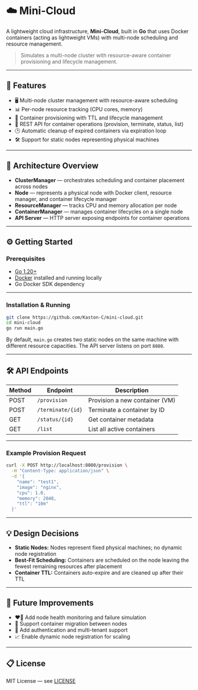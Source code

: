 # ☁️ Mini-Cloud

A lightweight cloud infrastructure, **Mini-Cloud**, built in **Go** that uses Docker containers (acting as lightweight VMs) with multi-node scheduling and resource management.

> Simulates a multi-node cluster with resource-aware container provisioning and lifecycle management.

---

## 🚀 Features

* 🖥️ Multi-node cluster management with resource-aware scheduling
* 📊 Per-node resource tracking (CPU cores, memory)
* 🐳 Container provisioning with TTL and lifecycle management
* 🔌 REST API for container operations (provision, terminate, status, list)
* 🕒 Automatic cleanup of expired containers via expiration loop
* 🛠️ Support for static nodes representing physical machines

---

## 🧱 Architecture Overview

* **ClusterManager** — orchestrates scheduling and container placement across nodes
* **Node** — represents a physical node with Docker client, resource manager, and container lifecycle manager
* **ResourceManager** — tracks CPU and memory allocation per node
* **ContainerManager** — manages container lifecycles on a single node
* **API Server** — HTTP server exposing endpoints for container operations

---

## ⚙️ Getting Started

### Prerequisites

* [Go 1.20+](https://golang.org/dl/)
* [Docker](https://www.docker.com/get-started) installed and running locally
* Go Docker SDK dependency

---

### Installation & Running

```bash
git clone https://github.com/Kaston-C/mini-cloud.git
cd mini-cloud
go run main.go
```

By default, `main.go` creates two static nodes on the same machine with different resource capacities.
The API server listens on port `8080`.

---

## 🛠️ API Endpoints

| Method | Endpoint          | Description                    |
| ------ | ----------------- | ------------------------------ |
| POST   | `/provision`      | Provision a new container (VM) |
| POST   | `/terminate/{id}` | Terminate a container by ID    |
| GET    | `/status/{id}`    | Get container metadata         |
| GET    | `/list`           | List all active containers     |

---

### Example Provision Request

```bash
curl -X POST http://localhost:8080/provision \
  -H "Content-Type: application/json" \
  -d '{
    "name": "test1",
    "image": "nginx",
    "cpu": 1.0,
    "memory": 2048,
    "ttl": "10m"
  }'
```

---

## 💡 Design Decisions

* **Static Nodes:** Nodes represent fixed physical machines; no dynamic node registration
* **Best-Fit Scheduling:** Containers are scheduled on the node leaving the fewest remaining resources after placement
* **Container TTL:** Containers auto-expire and are cleaned up after their TTL

---

## 🔮 Future Improvements

* ❤️‍🔥 Add node health monitoring and failure simulation
* 🔄 Support container migration between nodes
* 🔐 Add authentication and multi-tenant support
* 📈 Enable dynamic node registration for scaling

---

## 📋 License

MIT License — see [LICENSE](LICENSE)
